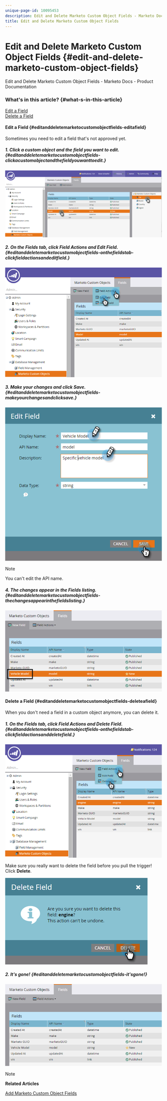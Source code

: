 ```yaml
---
unique-page-id: 10095453
description: Edit and Delete Marketo Custom Object Fields - Marketo Docs - Product Documentation
title: Edit and Delete Marketo Custom Object Fields
---
```


# Edit and Delete Marketo Custom Object Fields {#edit-and-delete-marketo-custom-object-fields}

Edit and Delete Marketo Custom Object Fields - Marketo Docs - Product Documentation

### What's in this article? {#what-s-in-this-article}

[Edit a Field](#editanddeletemarketocustomobjectfields-editafield)  
[Delete a Field](#editanddeletemarketocustomobjectfields-deleteafield)

#### Edit a Field {#editanddeletemarketocustomobjectfields-editafield}

Sometimes you need to edit a field that's not approved yet.

##### 1. Click a custom object and the field you want to edit. {#editanddeletemarketocustomobjectfields-clickacustomobjectandthefieldyouwanttoedit.}

![](assets/image2015-10-2-10-3a55-3a1.png)

##### 2. On the Fields tab, click Field Actions and Edit Field. {#editanddeletemarketocustomobjectfields-onthefieldstab-clickfieldactionsandeditfield.}

![](assets/image2015-10-2-10-3a53-3a26.png)

##### 3. Make your changes and click Save. {#editanddeletemarketocustomobjectfields-makeyourchangesandclicksave.}

![](assets/image2015-10-2-10-3a58-3a56.png)

>[!NOTE]
>
>You can't edit the API name.

##### 4. The changes appear in the Fields listing. {#editanddeletemarketocustomobjectfields-thechangesappearinthefieldslisting.}

![](assets/image2015-10-2-11-3a1-3a13.png)

#### Delete a Field {#editanddeletemarketocustomobjectfields-deleteafield}

When you don't need a field in a custom object anymore, you can delete it.

##### 1. On the Fields tab, click Field Actions and Delete Field. {#editanddeletemarketocustomobjectfields-onthefieldstab-clickfieldactionsanddeletefield.}

![](assets/image2015-10-2-11-3a11-3a20.png)

Make sure you really want to delete the field before you pull the trigger! Click **Delete**.

![](assets/image2015-10-2-11-3a14-3a5.png)

##### 2. It's gone! {#editanddeletemarketocustomobjectfields-it'sgone!}

![](assets/image2015-10-2-11-3a15-3a48.png)

>[!NOTE]
>
>**Related Articles**
>
>[Add Marketo Custom Object Fields](add-marketo-custom-object-fields.md)

